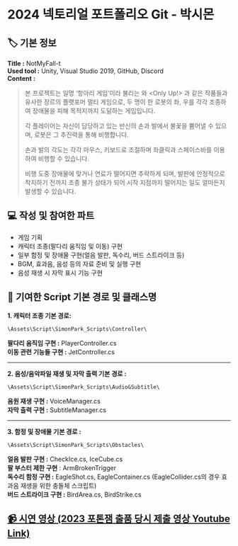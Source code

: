 # 2024 넥토리얼 포트폴리오 Git - 박시몬   

## 🏷️ 기본 정보
**Title :** NotMyFall-t   
**Used tool :** Unity, Visual Studio 2019, GitHub, Discord   
**Content :**   
>본 프로젝트는 일명 ‘항아리 게임’이라 불리는 <Getting Over It with Bennett Foddy> 와 <Only Up!> 과 같은 작품들과 유사한 장르의 플랫포머 멀티 게임으로, 두 명이 한 로봇의 좌, 우를 각각 조종하여 장애물을 피해 목적지까지 도달하는 게임입니다.   
>
>각 플레이어는 자신이 담당하고 있는 반신의 손과 발에서 불꽃을 뿜어낼 수 있으며, 로봇은 그 추진력을 통해 비행합니다.
>
>손과 발의 각도는 각각 마우스, 키보드로 조절하며 좌클릭과 스페이스바를 이용하여 비행할 수 있습니다.
>
>비행 도중 장애물에 맞거나 연료가 떨어지면 추락하게 되며, 발판에 안정적으로 착지하기 전까지 조종 불가 상태가 되어 시작 지점까지 떨어지는 일도 얼마든지 발생할 수 있습니다.
   
   
## 💻 작성 및 참여한 파트   
* 게임 기획
* 캐릭터 조종(팔다리 움직임 및 이동) 구현
* 일부 함정 및 장애물 구현(얼음 발판, 독수리, 버드 스트라이크 등)
* BGM, 효과음, 음성 등의 자료 준비 및 실행 구현
* 음성 재생 시 자막 표시 기능 구현
   
   
## 📂 기여한 Script 기본 경로 및 클래스명
**1. 캐릭터 조종 기본 경로:** 
```
\Assets\Script\SimonPark_Scripts\Controller\
```
**팔다리 움직임 구현 :** PlayerController.cs   
**이동 관련 기능들 구현 :** JetController.cs   
   
---
**2. 음성/음악파일 재생 및 자막 출력 기본 경로 :** 
```
\Assets\Script\SimonPark_Scripts\Audio&Subtitle\
```
**음원 재생 구현 :** VoiceManager.cs   
**자막 출력 구현 :** SubtitleManager.cs   
   
---
**3. 함정 및 장애물 기본 경로 :** 
```
\Assets\Script\SimonPark_Scripts\Obstacles\
```
**얼음 발판 구현 :** CheckIce.cs, IceCube.cs   
**팔 부스터 제한 구현** : ArmBrokenTrigger   
**독수리 함정 구현 :** EagleShot.cs, EagleContainer.cs  (EagleCollider.cs의 경우 효과음 재생을 위한 충돌체 스크립트)   
**버드 스트라이크 구현 :** BirdArea.cs, BirdStrike.cs   
   
   
## [📹 시연 영상 (2023 포톤잼 출품 당시 제출 영상 Youtube Link)](https://www.youtube.com/watch?v=jTH2MDyW_-o)   
